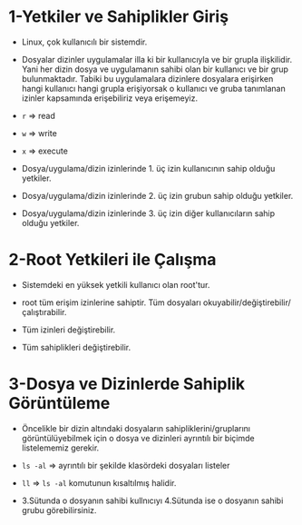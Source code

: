 # 1-Yetkiler ve Sahiplikler Giriş
- Linux, çok kullanıcılı bir sistemdir.
- Dosyalar dizinler uygulamalar illa ki bir kullanıcıyla ve bir grupla ilişkilidir. Yani her dizin dosya ve uygulamanın sahibi olan bir kullanıcı ve bir grup bulunmaktadır. Tabiki bu uygulamalara dizinlere dosyalara erişirken hangi kullanıcı hangi grupla erişiyorsak o kullanıcı ve gruba tanımlanan izinler kapsamında erişebiliriz veya erişemeyiz.
- `r` => read
- `w` => write
- `x` => execute

- Dosya/uygulama/dizin izinlerinde 1. üç izin kullanıcının sahip olduğu yetkiler.
- Dosya/uygulama/dizin izinlerinde 2. üç izin grubun sahip olduğu yetkiler.
- Dosya/uygulama/dizin izinlerinde 3. üç izin diğer kullanıcıların sahip olduğu yetkiler.

# 2-Root Yetkileri ile Çalışma
- Sistemdeki en yüksek yetkili kullanıcı olan root'tur.

- root tüm erişim izinlerine sahiptir. Tüm dosyaları okuyabilir/değiştirebilir/çalıştırabilir.

- Tüm izinleri değiştirebilir.

- Tüm sahiplikleri değiştirebilir.

# 3-Dosya ve Dizinlerde Sahiplik Görüntüleme
- Öncelikle bir dizin altındaki dosyaların sahipliklerini/gruplarını görüntülüyebilmek için o dosya ve dizinleri ayrıntılı bir biçimde listelememiz gerekir.

- `ls -al` => ayrıntılı bir şekilde klasördeki dosyaları listeler
- `ll` => `ls -al` komutunun kısaltılmış halidir.

- 3.Sütunda o dosyanın sahibi kullnıcıyı 4.Sütunda ise o dosyanın sahibi grubu görebilirsiniz.